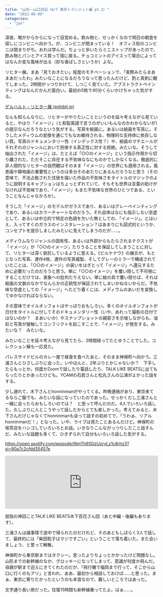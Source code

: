 ```yaml
---
title: "山形－山口日記（6/7 東京トランジット編 pt.2）"
date: "2022-06-09"
categories: 
  - "jpn"
---
```


深夜、喉がからからになって目覚める。飲み物と、せっかくなので明日の朝食を探しにコンビニへ向かう。が、コンビニが閉まっている！　オフィス街のコンビニは閉まりがち。おれは学んだ。ちょっと歩いたらミニストップがあったので、飲み物とパンとアイス買って宿に戻る。チョコミントのアイスって場合によってはなんか変な風味が出る（妙な香ばしさというか）よな。

リヒター展。まあ「見ておきたい」程度のモチベーションで、「実際みたらまあまあだったわ」みたいなことになるだろうなって思ったんだけど、割と真剣に観てしまった。2時間がっつりかけて、しつこく見ていた。アブストラクトペインティングはなんだかんだ面白い。最初の5枚で40分くらいかけちゃった気がする。

[ゲルハルト・リヒター展 (exhibit.jp)](https://richter.exhibit.jp/)

なんも知らんなりに、リヒターがやりたいことというのを延々考えながら見ていると、やはり「イメージ」（と和製英語で言うのがいいもんなのかわからないが）の提示なんだろうなという気がする。写真を絵画に。あるいは絵画を写真に。そうしたメディウムの変換を通じてもなお維持される、物理的な支持体に依存しない質。写真のドキュメンタリー性（インデックス性？）や、絵画のマチエールがそれぞれのジャンルにおいて担保する真正性に対する拒絶。みたいな。そうして抽出された「イメージ」は、たとえば「○○のイメージ」という指示作用から切り離された、ただそこに存在する不気味ななにものかでしかなくなる。徹底的に非人間的なリヒターの自然観はそのまま「イメージ」の世界にも適用される。風景画や静物画の重要性というのは多分そのあたりにあるんだろうなと思う（その意味で、不法占拠された住居を描いた作品の不気味さをタイトルのマジックのように説明するキャプションはちょっとずれていて、そもそも世界は言葉の助けがなければ不気味であり、「イメージ」もまた不気味な世界のひとつである、ということなんじゃなかろか）。

そうした「イメージ」のモデルがガラスであり、あるいはグレーペインティングであり、あるいはカラーチャートなのだろう。それ自体はなにも指示しない空虚として、あるいは中立的で特定の色調を欠いた無としての、「イメージ」。とはいえ、入ってすぐのガラスのインスタレーション？はあまりにも図式的というか、コンセプトを提示しましたみたいに見えてしまうのだが……。

メディウムなりジャンルの固有性、あるいは外部からもたらされるテクストが「イメージ」が「○○のイメージ」たりうることを保証してしまうことに対して、リヒターは深く抵抗しているように思える。《ビルケナウ》の展示が、もととなった写真、連作4枚、連作の写真複製、そしてグレーのミラーで構成されていたことは、「○○のイメージ」の装いをはぎとって「イメージ」へ還元するために必要だったのだろうと思う。単に「○○のイメージ」を覆い隠して不可視にすることだけでは、表象への批判たりえない。単に絵の具で覆い隠せば、それは絵画の文脈のなかでなんらかの正統性が保証されてしまいかねないからだ。不気味な空虚としての「イメージ」へたどり着くには、メディウムのあいだを変換してゆかなければならない。

その意味でオイルオンフォトはやっぱりおもしろい。多くのオイルオンフォトが日付をタイトルに付してそのドキュメンタリー性（いや、あれって撮影の日付ではないのか？　まあいいか）やスナップショットの親密さを示唆しながらも、油彩と写真が接触してコンフリクトを起こすことで、「イメージ」が発生する。みたいな？　みたいな。

みたいなことを延々考えながら見てたら、2時間経ってたとゆうことでした。コレクション展も一応見た。

パレスサイドビルのカレー屋で昼食を食べたあと、そのまま神保町へ向かう。三浦さんとひさしぶりに会った。いやほんと、2年ぶりとかじゃないか？　下手したらもっとか。何度かZoomで話したり電話したり、TALK LIKE BEATSに出てもらったりとかあったけども。YCAMの石若さんと松丸さんの公演がよかった話をする。

少し遅れて、木下さんとhonninmanがやってくる。昨晩連絡があり、東京来てるならご飯でも、みたいな話になっていたのであった。せっかくだし三浦さんと一緒に会ったらおもしろいのでは？　と思って呼んだのだ。4人でいろいろ話した。久しぶりに人とこうやって話したからとても楽しかった。考えてみると、木下さんだけじゃなくてhonninmanも会って話すの初めてで、「うわぁ、リアルhonninmanだ！」となった。いや、ライブは見たことあるんだけど。神保町の喫茶店をハシゴしていろいろとお話。いきなりこんながっつりしたこと話すんだ、みたいな話題も多くて、ひきずられて自分もいろいろ話した気がする。

https://open.spotify.com/episode/6ImTh9SGzUzrvLz1c8rhz3?si=90a7c2cfdd35457e

<iframe allow="autoplay *; encrypted-media *; fullscreen *; clipboard-write" frameborder="0" height="175" style="width:100%;max-width:660px;overflow:hidden;background:transparent;" sandbox="allow-forms allow-popups allow-same-origin allow-scripts allow-storage-access-by-user-activation allow-top-navigation-by-user-activation" src="https://embed.podcasts.apple.com/jp/podcast/94-guest-%E6%9C%A8%E4%B8%8B%E7%99%BE%E8%8A%B1-%E5%89%8D%E7%B7%A8-%E3%82%A2%E3%82%A4%E3%83%89%E3%83%AB%E5%8D%92%E6%A5%AD-%E3%82%BD%E3%83%AD%E6%B4%BB%E5%8B%95%E3%81%A7%E3%81%AE%E8%91%9B%E8%97%A4%E3%82%82-%E7%8F%BE%E5%9C%A8%E3%81%AE%E6%9C%A8%E4%B8%8B%E7%99%BE%E8%8A%B1%E3%82%92%E4%BD%9C%E3%82%8A%E4%B8%8A%E3%81%92%E3%81%9F3%E6%9B%B2%E3%81%A8%E3%81%AF/id1568698447?i=1000552883720"></iframe>

屈指の神回ことTALK LIKE BEATS木下百花さん回（あと中編・後編もあります）。

三浦さんは諸事情で途中で帰られたのだけれど、そのあともしばらく3人で話して、最終的には「柴田聡子はマジですごい」ということで落ち着いた。また会いましょう、と誓って解散。

神保町から東京駅まではタクシー。思ったよりちょっとかかったけど問題なし。山形までの新幹線のなか、グロッキーになってしまって、意識が何度か飛んだ。母親が駅まで迎えにきてくれたのだが、「飛行機で福岡まで行って、そこから山口に行くのもアリ」と言われ、ああ、最初から相談しておけば……と思った。まぁ、東京に寄りたかったというのも本音なので、難しいところではあった。

文字通り長い旅だった。往復15時間も新幹線乗ってたよ。はぁ……。
